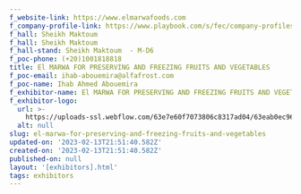```yaml
---
f_website-link: https://www.elmarwafoods.com
f_company-profile-link: https://www.playbook.com/s/fec/company-profiles
f_hall: Sheikh Maktoum
f_hall: Sheikh Maktoum
f_hall-stand: Sheikh Maktoum  - M-D6
f_poc-phone: (+20)1001818818
title: El MARWA FOR PRESERVING AND FREEZING FRUITS AND VEGETABLES
f_poc-email: ihab-abouemira@alfafrost.com
f_poc-name: Ihab Ahmed Abouemira
f_exhibitor-name: El MARWA FOR PRESERVING AND FREEZING FRUITS AND VEGETABLES
f_exhibitor-logo:
  url: >-
    https://uploads-ssl.webflow.com/63e7e60f7073806c8317ad04/63eab0ec9609870531455607_NTc5ZA.jpeg
  alt: null
slug: el-marwa-for-preserving-and-freezing-fruits-and-vegetables
updated-on: '2023-02-13T21:51:40.582Z'
created-on: '2023-02-13T21:51:40.582Z'
published-on: null
layout: '[exhibitors].html'
tags: exhibitors
---
```



